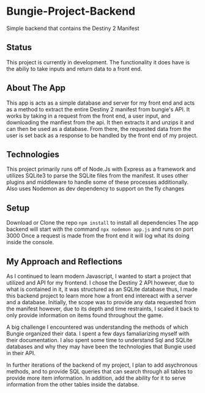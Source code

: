 # Bungie-Project-Backend
Simple backend that contains the Destiny 2 Manifest

## Status
This project is currently in development. 
The functionality it does have is the abiliy to take inputs and return data to a front end.

## About The App
This app is acts as a simple database and server for my front end and acts as a method to extract the entire Destiny 2 manifest from bungie's API. 
It works by taking in a request from the front end, a user input, and downloading the manfiest from the api. It then extracts it and unzips it and can then be used as a database.
From there, the requested data from the user is set back as a response to be handled by the front end of my project.

## Technologies
This project primarily runs off of Node.Js with Express as a framework and utilizes SQLite3 to parse the SQLite files from the manifest. 
It uses other plugins and middleware to handle some of these processes additionally.
Also uses Nodemon as dev dependency to support on the fly changes

## Setup
Download or Clone the repo
`npm install` to install all dependencies
The app backend will start with the command `npx nodemon app.js` and runs on port 3000
Once a request is made from the front end it will log what its doing inside the console.

## My Approach and Reflections 
As I continued to learn modern Javascript, I wanted to start a project that utilized and API for my frontend. 
I chose the Destiny 2 API however, due to what is contained in it, it was structured as an SQLite database thus, I made this backend project to learn more how a front end intereact with a server and a database.
Initially, the scope was to provide any data requested from the manifest however, due to its depth and time restraints, I scaled it back to only provide information on items found throughout the game.

A big challenge I encountered was understanding the methods of which Bungie organized their data. I spent a few days famaliarizing myself with their documentation.
I also spent some time to understand Sql and SQLite databases and why they may have been the technologies that Bungie used in their API. 

In further iterations of the backend of my project, I plan to add asychronous methods, and to provide SQL queries that can search through all tables to provide more item information.
In addition, add the ability for it to serve information from the other tables inside the databse.
